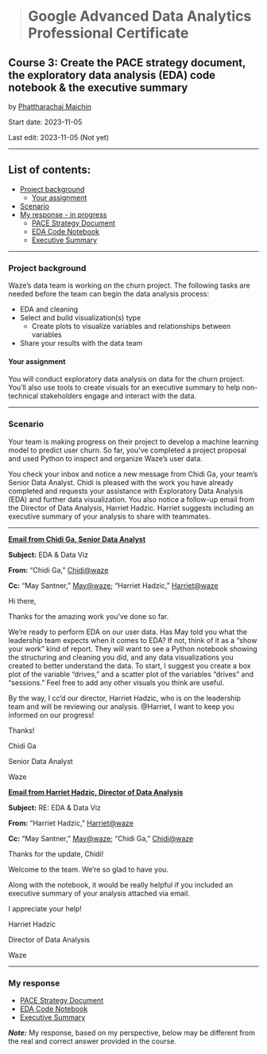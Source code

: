 > # Google Advanced Data Analytics Professional Certificate

## **Course 3: Create the PACE strategy document, the exploratory data analysis (EDA) code notebook & the executive summary**

by [Phattharachai Maichin](https://www.linkedin.com/in/phattharachai-m/)

Start date: 2023-11-05

Last edit: 2023-11-05 (Not yet)
***
## List of contents:
- [Project background](#project-background)
  - [Your assignment](#your-assignment)
- [Scenario](#scenario)
- [My response - in progress](#my-response)
  + [PACE Strategy Document](https://docs.google.com/document/d/1xqE55i678DVsZ7HEfHnJtXXPwWlMMk-sFiz-811VGgA/edit?usp=sharing&resourcekey=0-ApDe1I2ppz2Z1enBO8sM-A)
  + [EDA Code Notebook]()
  + [Executive Summary](https://docs.google.com/presentation/d/1KRtdFYJnJWrW_Tu0agmnTVrD7xi3Z7O_15GvkRHxDR4/edit?usp=sharing&resourcekey=0-y1tFqx64dtUfyhpbaR0ZLA)

___
### Project background
Waze’s data team is working on the churn project. The following tasks are needed before the team can begin the data analysis process:
  + EDA and cleaning
  + Select and build visualization(s) type
    - Create plots to visualize variables and relationships between variables
  + Share your results with the data team

#### Your assignment
You will conduct exploratory data analysis on data for the churn project. You’ll also use tools to create visuals for an executive summary to help non-technical stakeholders engage and interact with the data.
___
### Scenario
Your team is making progress on their project to develop a machine learning model to predict user churn. 
So far, you’ve completed a project proposal and used Python to inspect and organize Waze’s user data.

You check your inbox and notice a new message from Chidi Ga, your team’s Senior Data Analyst. 
Chidi is pleased with the work you have already completed and requests your assistance with Exploratory Data Analysis (EDA) and further data visualization. 
You also notice a follow-up email from the Director of Data Analysis, Harriet Hadzic. 
Harriet suggests including an executive summary of your analysis to share with teammates. 
___
<ins>**Email from Chidi Ga, Senior Data Analyst**</ins>

**Subject:** EDA & Data Viz

**From:** “Chidi Ga,” <ins>Chidi@waze</ins>

**Cc:** “May Santner,” <ins>May@waze</ins>; “Harriet Hadzic,” <ins>Harriet@waze</ins>

Hi there,

Thanks for the amazing work you’ve done so far. 

We’re ready to perform EDA on our user data. Has May told you what the leadership team expects when it comes to EDA? If not, think of it as a “show your work” kind of report. They will want to see a Python notebook showing the structuring and cleaning you did, and any data visualizations you created to better understand the data. To start, I suggest you create a box plot of the variable “drives,” and a scatter plot of the variables “drives” and “sessions.” Feel free to add any other visuals you think are useful. 

By the way, I cc’d our director, Harriet Hadzic, who is on the leadership team and will be reviewing our analysis. @Harriet, I want to keep you informed on our progress! 

Thanks! 

Chidi Ga

Senior Data Analyst

Waze

<ins>**Email from Harriet Hadzic, Director of Data Analysis**</ins>

**Subject:** RE: EDA & Data Viz

**From:** “Harriet Hadzic,” <ins>Harriet@waze </ins>

**Cc:** “May Santner,” <ins>May@waze</ins>; “Chidi Ga,” <ins>Chidi@waze</ins>

Thanks for the update, Chidi!  

Welcome to the team. We’re so glad to have you. 

Along with the notebook, it would be really helpful if you included an executive summary of your analysis attached via email. 

I appreciate your help! 

Harriet Hadzic

Director of Data Analysis

Waze
___
### My response
+ [PACE Strategy Document](https://docs.google.com/document/d/1xqE55i678DVsZ7HEfHnJtXXPwWlMMk-sFiz-811VGgA/edit?usp=sharing&resourcekey=0-ApDe1I2ppz2Z1enBO8sM-A)
+ [EDA Code Notebook]()
+ [Executive Summary](https://docs.google.com/presentation/d/1KRtdFYJnJWrW_Tu0agmnTVrD7xi3Z7O_15GvkRHxDR4/edit?usp=sharing&resourcekey=0-y1tFqx64dtUfyhpbaR0ZLA)

**_Note:_** My response, based on my perspective, below may be different from the real and correct answer provided in the course.
